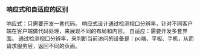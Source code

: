 ### 响应式和自适应的区别
响应式：只需要开发一套代码。 响应式设计通过检测视口分辨率，针对不同客户端在客户端做代码处理，来展现不同的布局和内容。
自适应：需要开发多套界面。 通过检测视口分辨率，来判断当前访问的设备是：pc端、平板、手机，从而请求服务层，返回不同的页面。